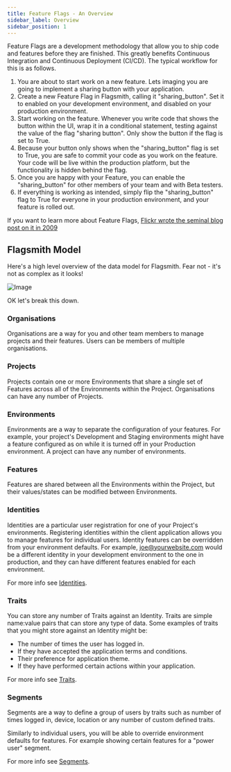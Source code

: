 ```yaml
---
title: Feature Flags - An Overview
sidebar_label: Overview
sidebar_position: 1
---
```


Feature Flags are a development methodology that allow you to ship code and features before they are finished. This
greatly benefits Continuous Integration and Continuous Deployment (CI/CD). The typical workflow for this is as follows.

1. You are about to start work on a new feature. Lets imaging you are going to implement a sharing button with your
   application.
2. Create a new Feature Flag in Flagsmith, calling it "sharing_button". Set it to enabled on your development
   environment, and disabled on your production environment.
3. Start working on the feature. Whenever you write code that shows the button within the UI, wrap it in a conditional
   statement, testing against the value of the flag "sharing button". Only show the button if the flag is set to True.
4. Because your button only shows when the "sharing_button" flag is set to True, you are safe to commit your code as you
   work on the feature. Your code will be live within the production platform, but the functionality is hidden behind
   the flag.
5. Once you are happy with your Feature, you can enable the "sharing_button" for other members of your team and with
   Beta testers.
6. If everything is working as intended, simply flip the "sharing_button" flag to True for everyone in your production
   environment, and your feature is rolled out.

If you want to learn more about Feature Flags,
[Flickr wrote the seminal blog post on it in 2009](https://code.flickr.net/2009/12/02/flipping-out/)

## Flagsmith Model

Here's a high level overview of the data model for Flagsmith. Fear not - it's not as complex as it looks!

![Image](/img/flagsmith-model.svg)

OK let's break this down.

### Organisations

Organisations are a way for you and other team members to manage projects and their features. Users can be members of
multiple organisations.

### Projects

Projects contain one or more Environments that share a single set of Features across all of the Environments within the
Project. Organisations can have any number of Projects.

### Environments

Environments are a way to separate the configuration of your features. For example, your project's Development and
Staging environments might have a feature configured as on while it is turned off in your Production environment. A
project can have any number of environments.

### Features

Features are shared between all the Environments within the Project, but their values/states can be modified between
Environments.

### Identities

Identities are a particular user registration for one of your Project's environments. Registering identities within the
client application allows you to manage features for individual users. Identity features can be overridden from your
environment defaults. For example, joe@yourwebsite.com would be a different identity in your development environment to
the one in production, and they can have different features enabled for each environment.

For more info see [Identities](/basic-features/managing-identities).

### Traits

You can store any number of Traits against an Identity. Traits are simple name:value pairs that can store any type of
data. Some examples of traits that you might store against an Identity might be:

- The number of times the user has logged in.
- If they have accepted the application terms and conditions.
- Their preference for application theme.
- If they have performed certain actions within your application.

For more info see [Traits](/basic-features/managing-identities.md#identity-traits).

### Segments

Segments are a way to define a group of users by traits such as number of times logged in, device, location or any
number of custom defined traits.

Similarly to individual users, you will be able to override environment defaults for features. For example showing
certain features for a "power user" segment.

For more info see [Segments](/basic-features/managing-segments.md).
